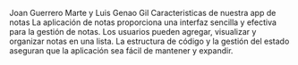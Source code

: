 Joan Guerrero Marte y Luis Genao Gil
Caracteristicas de nuestra app de notas
La aplicación de notas proporciona una interfaz sencilla y efectiva para la gestión de notas. Los usuarios pueden agregar, visualizar y organizar notas en una lista. La estructura de código y la gestión del estado aseguran que la aplicación sea fácil de mantener y expandir. 
